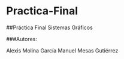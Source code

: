 # Practica-Final

##Práctica Final Sistemas Gráficos

###Autores:

Alexis Molina García
Manuel Mesas Gutiérrez
